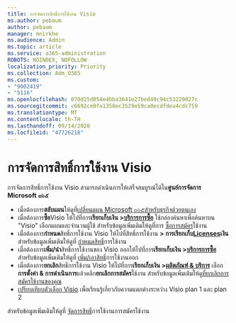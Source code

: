 ```yaml
---
title: การจัดการสิทธิ์การใช้งาน Visio
ms.author: pebaum
author: pebaum
manager: mnirkhe
ms.audience: Admin
ms.topic: article
ms.service: o365-administration
ROBOTS: NOINDEX, NOFOLLOW
localization_priority: Priority
ms.collection: Adm_O365
ms.custom:
- "9002419"
- "5116"
ms.openlocfilehash: 870d25d054e4bba3641e27bed49c94c53220027c
ms.sourcegitcommit: c6692ce0fa1358ec3529e59ca0ecdfdea4cdc759
ms.translationtype: MT
ms.contentlocale: th-TH
ms.lasthandoff: 09/14/2020
ms.locfileid: "47726218"
---
```

# <a name="visio-license-management"></a>การจัดการสิทธิ์การใช้งาน Visio

การจัดการสิทธิ์การใช้งาน Visio สามารถดำเนินการให้เสร็จสมบูรณ์ได้ใน**ศูนย์การจัดการ Microsoft ๓๖๕**

- เมื่อต้องการ**สลับแผน**ให้ดูที่[เปลี่ยนแผน Microsoft ๓๖๕สำหรับธุรกิจด้วยตนเอง](https://docs.microsoft.com/microsoft-365/commerce/subscriptions/switch-plans-manually?view=o365-worldwide)
- เมื่อต้องการ**ซื้อ**Visio ให้ไปที่การ**เรียกเก็บเงิน >[บริการการซื้อ](https://go.microsoft.com/fwlink/p/?linkid=868433)** ใช้กล่องค้นหาเพื่อค้นหาบน "Visio" เลือกแผนและจำนวนผู้ใช้ สำหรับข้อมูลเพิ่มเติมให้ดูที่การ [ซื้อการสมัคร](https://docs.microsoft.com/microsoft-365/commerce/buy-another-subscription?view=o365-worldwide)ใช้งาน
- เมื่อต้องการ**กำหนด**สิทธิ์การใช้งาน Visio ให้ไปที่สิทธิ์การใช้งาน **> การเรียกเก็บ[Licenses](https://go.microsoft.com/fwlink/p/?linkid=842264)เงิน** สำหรับข้อมูลเพิ่มเติมให้ดูที่ [กำหนดสิทธิ์](https://docs.microsoft.com/microsoft-365/admin/manage/assign-licenses-to-users?view=o365-worldwide)การใช้งาน
- เมื่อต้องการ**เพิ่ม/นำ**สิทธิ์การใช้งานของ Visio ออกให้ไปที่การ**เรียกเก็บเงิน >[บริการการซื้อ](https://go.microsoft.com/fwlink/p/?linkid=868433)** สำหรับข้อมูลเพิ่มเติมให้ดูที่ [เพิ่ม/เอาสิทธิ์](https://docs.microsoft.com/microsoft-365/commerce/licenses/buy-licenses?view=o365-worldwide#add-or-remove-licenses-for-your-business-subscription)การใช้งานออก
- เมื่อต้องการ**ยกเลิก**สิทธิ์การใช้งาน Visio ให้ไปที่การ**เรียกเก็บเงิน >[ผลิตภัณฑ์ & บริการ](https://go.microsoft.com/fwlink/p/?linkid=842054)** เลือก**การตั้งค่า & การดำเนินการ**แล้วคลิก**ยกเลิกการสมัคร**ใช้งาน สำหรับข้อมูลเพิ่มเติมให้ดู[ที่ยกเลิกการสมัครใช้งานของคุณ](https://docs.microsoft.com/microsoft-365/commerce/subscriptions/cancel-your-subscription)
- [เปรียบเทียบตัวเลือก Visio](https://products.office.com/Visio/microsoft-visio-plans-and-pricing-compare-visio-options) เพื่อเรียนรู้เกี่ยวกับความแตกต่างระหว่าง Visio plan 1 และ plan 2

สำหรับข้อมูลเพิ่มเติมให้ดูที่ [จัดการสิทธิ์](https://docs.microsoft.com/microsoft-365/commerce/licenses/buy-licenses?view=o365-worldwide#add-or-remove-licenses-for-your-business-subscription)การใช้งานการสมัครใช้งาน
